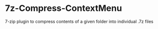 # 7z-Compress-ContextMenu
7-zip plugin to compress contents of a given folder into individual .7z files
